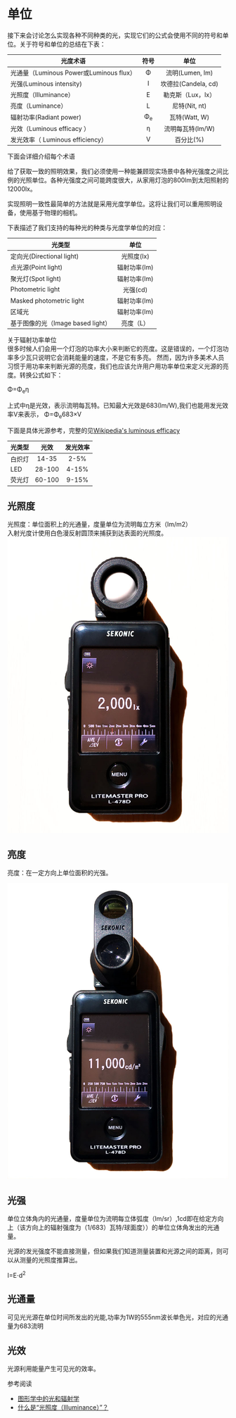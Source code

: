 # 单位

接下来会讨论怎么实现各种不同种类的光，实现它们的公式会使用不同的符号和单位。关于符号和单位的总结在下表：

光度术语 | 符号 | 单位
---|:--:|:--:
光通量（Luminous Power或Luminous flux） | Φ | 流明(Lumen, lm)
光强(Luminous intensity) | I | 坎德拉(Candela, cd)
光照度（Illuminance）| E | 勒克斯（Lux，lx）
亮度（Luminance） | L | 尼特(Nit, nt)
辐射功率(Radiant power) | Φ<sub>e</sub> | 瓦特(Watt, W)
光效（Luminous efficacy	）| η | 流明每瓦特(lm/W)
发光效率（ Luminous efficiency）| V | 百分比(%)
下面会详细介绍每个术语



给了获取一致的照明效果，我们必须使用一种能兼顾现实场景中各种光强度之间比例的光照单位。各种光强度之间可能跨度很大，从家用灯泡的800lm到太阳照射的12000lx。

实现照明一致性最简单的方法就是采用光度学单位。这将让我们可以重用照明设备，使用基于物理的相机。

下表描述了我们支持的每种光的种类与光度学单位的对应：

光类型 | 单位
---|:--:|
定向光(Directional light) | 光照度(lx)
点光源(Point light) | 辐射功率(lm)
聚光灯(Spot light) | 辐射功率(lm)
Photometric light | 光强(cd)
Masked photometric light	 | 辐射功率(lm)
区域光 | 辐射功率(lm)
基于图像的光（Image based light） | 亮度（L）

关于辐射功率单位  
很多时候人们会用一个灯泡的功率大小来判断它的亮度。这是错误的，一个灯泡功率多少瓦只说明它会消耗能量的速度，不是它有多亮。
然而，因为许多美术人员习惯于用功率来判断光源的亮度，我们也应该允许用户用功率单位来定义光源的亮度。转换公式如下：

Φ=Φ<sub>e</sub>η

上式中η是光效，表示流明每瓦特。已知最大光效是683(lm/W),我们也能用发光效率V来表示，
Φ=Φ<sub>e</sub>683×V

下面是具体光源参考，完整的见[Wikipedia's luminous efficacy](https://en.wikipedia.org/wiki/Luminous_efficacy)

光类型 | 光效 | 发光效率
---|:--:|:--:|
白炽灯 | 14-35 | 2-5%
LED | 28-100 | 4-15%
荧光灯 | 60-100 | 9-15%

## 光照度
光照度：单位面积上的光通量，度量单位为流明每立方米（lm/m2）  
入射光度计使用白色漫反射圆顶来捕获到达表面的光照度。
![photo_light_meter](../../assets/lightning/5.1/photo_light_meter.jpg)  

## 亮度 
亮度：在一定方向上单位面积的光强。

![photo_incident_light_meter-1](../../assets/lightning/5.1/photo_incident_light_meter-1.jpg)  
## 光强
单位立体角内的光通量，度量单位为流明每立体弧度（lm/sr）,1cd即在给定方向上（该方向上的辐射强度为（1/683）瓦特/球面度））的单位立体角发出的光通量。

光源的发光强度不能直接测量，但如果我们知道测量装置和光源之间的距离，则可以从测量的光照度推算出。

I=E⋅d<sup>2</sup>

## 光通量
可见光光源在单位时间所发出的光能,功率为1W的555nm波长单色光，对应的光通量为683流明  

## 光效
光源利用能量产生可见光的效率。


参考阅读
- [图形学中的光和辐射学](https://blog.csdn.net/qwertyu1234/article/details/54095832)
- [什么是“光照度（Illuminance）”？](https://www.cnblogs.com/zlbg/p/4049962.html)